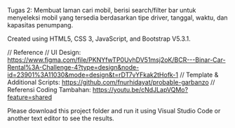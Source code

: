 Tugas 2: Membuat laman cari mobil, berisi search/filter bar untuk menyeleksi mobil yang tersedia berdasarkan tipe driver, tanggal, waktu, dan kapasitas penumpang.

Created using HTML5, CSS 3, JavaScript, and Bootstrap V5.3.1.

// Reference
// UI Design: https://www.figma.com/file/PKNYfwTP0UvhDV51msj2oK/BCR---Binar-Car-Rental%3A-Challenge-4?type=design&node-id=23901%3A11030&mode=design&t=rDT7vYFkak2tHofk-1
// Template & Additional Scripts: https://github.com/fnurhidayat/probable-garbanzo
// Referensi Coding Tambahan: https://youtu.be/cNdJLapVQMo?feature=shared

Please download this project folder and run it using Visual Studio Code or another text editor to see the results.


